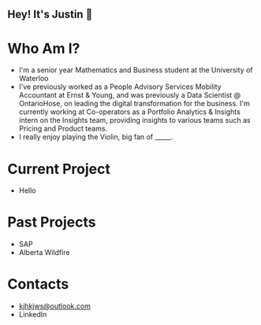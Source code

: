 ## Hey! It's Justin 👋

# Who Am I?
- I'm a senior year Mathematics and Business student at the University of Waterloo
- I've previously worked as a People Advisory Services Mobility Accountant at Ernst & Young, and was previously a Data Scientist @ OntarioHose, on leading the digital transformation for the business. I'm currently working at Co-operators as a Portfolio Analytics & Insights intern on the Insights team, providing insights to various teams such as Pricing and Product teams.
- I really enjoy playing the Violin, big fan of _____. 

# Current Project
- Hello

# Past Projects
- SAP 
- Alberta Wildfire

# Contacts
- kjhkjws@outlook.com
- LinkedIn
